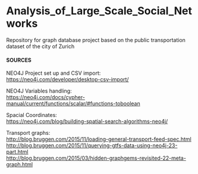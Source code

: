# Analysis_of_Large_Scale_Social_Networks
Repository for graph database project based on the public transportation dataset of the city of Zurich

#### SOURCES

NEO4J Project set up and CSV import: <br />
https://neo4j.com/developer/desktop-csv-import/ <br />

NEO4J Variables handling: <br />
https://neo4j.com/docs/cypher-manual/current/functions/scalar/#functions-toboolean <br />

Spacial Coordinates: <br />
https://neo4j.com/blog/building-spatial-search-algorithms-neo4j/

Transport graphs: <br />
http://blog.bruggen.com/2015/11/loading-general-transport-feed-spec.html <br />
http://blog.bruggen.com/2015/11/querying-gtfs-data-using-neo4j-23-part.html <br />
http://blog.bruggen.com/2015/03/hidden-graphgems-revisited-22-meta-graph.html
